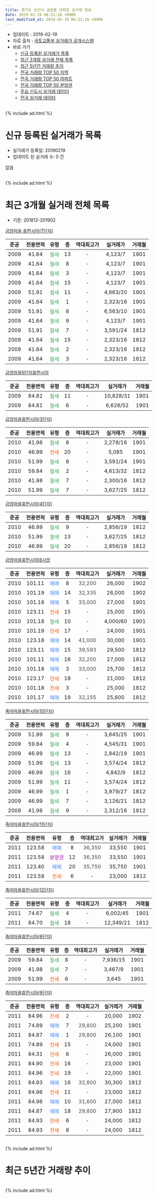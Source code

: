 ```yaml
---
title: 경기도 오산시 금암동 아파트 실거래 정보
date: 2019-02-19 06:21:16 +0900
last_modified_at: 2019-02-19 06:21:16 +0900
---
```


* 업데이트 : 2019-02-19
* 자료 출처 : [국토교통부 실거래가 공개시스템](http://rt.molit.go.kr)
* 바로 가기
    * [신규 등록된 실거래가 목록](#신규-등록된-실거래가-목록)
    * [최근 3개월 실거래 전체 목록](#최근-3개월-실거래-전체-목록)
    * [최근 5년간 거래량 추이](#최근-5년간-거래량-추이)
    * [전국 거래량 TOP 50 지역](https://ayogom.github.io/apt-trade-info/최근-3개월-전국에서-가장-거래가-많이-발생한-지역)
    * [전국 거래량 TOP 50 아파트](https://ayogom.github.io/apt-trade-info/최근-3개월-전국에서-가장-거래가-많이-발생한-아파트)
    * [전국 거래량 TOP 50 분양권](https://ayogom.github.io/apt-trade-info/최근-3개월-전국에서-가장-거래가-많이-발생한-분양권)
    * [주요 신도시 실거래 데이터](https://ayogom.github.io/apt-trade-info/주요-신도시)
    * [전국 실거래 데이터](https://ayogom.github.io/apt-trade-info/전국)
<br>
{% include ad.html %}
<br>

# 신규 등록된 실거래가 목록
* 실거래가 등록일: 20190219
* 업데이트 된 실거래 수: 0 건

없음

<br>
{% include ad.html %}
<br>

# 최근 3개월 실거래 전체 목록
* 기준: 201812-201902


[금암마을 휴먼시아(7단지)](https://search.naver.com/search.naver?query=%EA%B2%BD%EA%B8%B0%EB%8F%84+%EC%98%A4%EC%82%B0%EC%8B%9C+%EA%B8%88%EC%95%94%EB%8F%99+%EA%B8%88%EC%95%94%EB%A7%88%EC%9D%84+%ED%9C%B4%EB%A8%BC%EC%8B%9C%EC%95%84%287%EB%8B%A8%EC%A7%80%29)

|준공|전용면적|유형|층|역대최고가|실거래가|거래월|
|:---:|:---:|:---:|:---:|:---:|:---:|:---:|
|2009|41.64|<span style="color:#34a853">월세</span>|13|<span style="color:#444444">-</span>|4,123/7|1901|
|2009|41.64|<span style="color:#34a853">월세</span>|8|<span style="color:#444444">-</span>|4,123/7|1901|
|2009|41.64|<span style="color:#34a853">월세</span>|3|<span style="color:#444444">-</span>|4,123/7|1901|
|2009|41.64|<span style="color:#34a853">월세</span>|15|<span style="color:#444444">-</span>|4,123/7|1901|
|2009|51.91|<span style="color:#34a853">월세</span>|11|<span style="color:#444444">-</span>|4,663/20|1901|
|2009|41.64|<span style="color:#34a853">월세</span>|1|<span style="color:#444444">-</span>|2,323/16|1901|
|2009|51.91|<span style="color:#34a853">월세</span>|8|<span style="color:#444444">-</span>|6,563/10|1901|
|2009|41.64|<span style="color:#34a853">월세</span>|9|<span style="color:#444444">-</span>|4,123/7|1901|
|2009|51.91|<span style="color:#34a853">월세</span>|7|<span style="color:#444444">-</span>|3,591/24|1812|
|2009|41.64|<span style="color:#34a853">월세</span>|15|<span style="color:#444444">-</span>|2,323/16|1812|
|2009|41.64|<span style="color:#34a853">월세</span>|2|<span style="color:#444444">-</span>|2,323/16|1812|
|2009|41.64|<span style="color:#34a853">월세</span>|3|<span style="color:#444444">-</span>|2,323/16|1812|

[금암마을5단지휴먼시아](https://search.naver.com/search.naver?query=%EA%B2%BD%EA%B8%B0%EB%8F%84+%EC%98%A4%EC%82%B0%EC%8B%9C+%EA%B8%88%EC%95%94%EB%8F%99+%EA%B8%88%EC%95%94%EB%A7%88%EC%9D%845%EB%8B%A8%EC%A7%80%ED%9C%B4%EB%A8%BC%EC%8B%9C%EC%95%84)

|준공|전용면적|유형|층|역대최고가|실거래가|거래월|
|:---:|:---:|:---:|:---:|:---:|:---:|:---:|
|2009|84.82|<span style="color:#34a853">월세</span>|11|<span style="color:#444444">-</span>|10,828/31|1901|
|2009|84.81|<span style="color:#34a853">월세</span>|6|<span style="color:#444444">-</span>|6,628/52|1901|

[금암마을휴먼시아(3단지)](https://search.naver.com/search.naver?query=%EA%B2%BD%EA%B8%B0%EB%8F%84+%EC%98%A4%EC%82%B0%EC%8B%9C+%EA%B8%88%EC%95%94%EB%8F%99+%EA%B8%88%EC%95%94%EB%A7%88%EC%9D%84%ED%9C%B4%EB%A8%BC%EC%8B%9C%EC%95%84%283%EB%8B%A8%EC%A7%80%29)

|준공|전용면적|유형|층|역대최고가|실거래가|거래월|
|:---:|:---:|:---:|:---:|:---:|:---:|:---:|
|2010|41.98|<span style="color:#34a853">월세</span>|8|<span style="color:#444444">-</span>|2,278/16|1901|
|2010|46.99|<span style="color:#ff5a00">전세</span>|20|<span style="color:#444444">-</span>|5,085|1901|
|2010|51.99|<span style="color:#34a853">월세</span>|8|<span style="color:#444444">-</span>|3,591/24|1901|
|2010|59.84|<span style="color:#34a853">월세</span>|2|<span style="color:#444444">-</span>|4,613/32|1812|
|2010|41.98|<span style="color:#34a853">월세</span>|7|<span style="color:#444444">-</span>|2,300/16|1812|
|2010|51.99|<span style="color:#34a853">월세</span>|7|<span style="color:#444444">-</span>|3,627/25|1812|

[금암마을휴먼시아(4단지)](https://search.naver.com/search.naver?query=%EA%B2%BD%EA%B8%B0%EB%8F%84+%EC%98%A4%EC%82%B0%EC%8B%9C+%EA%B8%88%EC%95%94%EB%8F%99+%EA%B8%88%EC%95%94%EB%A7%88%EC%9D%84%ED%9C%B4%EB%A8%BC%EC%8B%9C%EC%95%84%284%EB%8B%A8%EC%A7%80%29)

|준공|전용면적|유형|층|역대최고가|실거래가|거래월|
|:---:|:---:|:---:|:---:|:---:|:---:|:---:|
|2010|46.99|<span style="color:#34a853">월세</span>|9|<span style="color:#444444">-</span>|2,856/19|1812|
|2010|51.99|<span style="color:#34a853">월세</span>|13|<span style="color:#444444">-</span>|3,627/25|1812|
|2010|46.99|<span style="color:#34a853">월세</span>|20|<span style="color:#444444">-</span>|2,856/19|1812|

[금암마을휴먼시아데시앙](https://search.naver.com/search.naver?query=%EA%B2%BD%EA%B8%B0%EB%8F%84+%EC%98%A4%EC%82%B0%EC%8B%9C+%EA%B8%88%EC%95%94%EB%8F%99+%EA%B8%88%EC%95%94%EB%A7%88%EC%9D%84%ED%9C%B4%EB%A8%BC%EC%8B%9C%EC%95%84%EB%8D%B0%EC%8B%9C%EC%95%99)

|준공|전용면적|유형|층|역대최고가|실거래가|거래월|
|:---:|:---:|:---:|:---:|:---:|:---:|:---:|
|2010|101.11|<span style="color:#4285f3">매매</span>|8|<span style="color:#444444">32,200</span>|26,000|1902|
|2010|101.19|<span style="color:#4285f3">매매</span>|14|<span style="color:#444444">32,335</span>|26,000|1902|
|2010|101.18|<span style="color:#4285f3">매매</span>|5|<span style="color:#444444">33,000</span>|27,000|1901|
|2010|123.11|<span style="color:#ff5a00">전세</span>|15|<span style="color:#444444">-</span>|25,000|1901|
|2010|101.18|<span style="color:#34a853">월세</span>|10|<span style="color:#444444">-</span>|4,000/60|1901|
|2010|101.19|<span style="color:#ff5a00">전세</span>|17|<span style="color:#444444">-</span>|24,000|1901|
|2010|123.18|<span style="color:#4285f3">매매</span>|14|<span style="color:#444444">41,000</span>|30,000|1901|
|2010|123.11|<span style="color:#4285f3">매매</span>|15|<span style="color:#444444">39,593</span>|29,500|1812|
|2010|101.11|<span style="color:#4285f3">매매</span>|16|<span style="color:#444444">32,200</span>|27,000|1812|
|2010|101.18|<span style="color:#4285f3">매매</span>|3|<span style="color:#444444">33,000</span>|25,700|1812|
|2010|123.17|<span style="color:#ff5a00">전세</span>|18|<span style="color:#444444">-</span>|21,000|1812|
|2010|101.18|<span style="color:#ff5a00">전세</span>|3|<span style="color:#444444">-</span>|25,000|1812|
|2010|101.17|<span style="color:#4285f3">매매</span>|19|<span style="color:#444444">32,155</span>|25,600|1812|

[죽미마을휴먼시아(10단지)](https://search.naver.com/search.naver?query=%EA%B2%BD%EA%B8%B0%EB%8F%84+%EC%98%A4%EC%82%B0%EC%8B%9C+%EA%B8%88%EC%95%94%EB%8F%99+%EC%A3%BD%EB%AF%B8%EB%A7%88%EC%9D%84%ED%9C%B4%EB%A8%BC%EC%8B%9C%EC%95%84%2810%EB%8B%A8%EC%A7%80%29)

|준공|전용면적|유형|층|역대최고가|실거래가|거래월|
|:---:|:---:|:---:|:---:|:---:|:---:|:---:|
|2009|51.99|<span style="color:#34a853">월세</span>|9|<span style="color:#444444">-</span>|3,645/25|1901|
|2009|59.84|<span style="color:#34a853">월세</span>|4|<span style="color:#444444">-</span>|4,545/31|1901|
|2009|46.99|<span style="color:#34a853">월세</span>|13|<span style="color:#444444">-</span>|2,842/19|1901|
|2009|51.99|<span style="color:#34a853">월세</span>|13|<span style="color:#444444">-</span>|3,574/24|1812|
|2009|46.99|<span style="color:#34a853">월세</span>|16|<span style="color:#444444">-</span>|4,842/9|1812|
|2009|51.99|<span style="color:#34a853">월세</span>|11|<span style="color:#444444">-</span>|3,574/24|1812|
|2009|46.99|<span style="color:#34a853">월세</span>|1|<span style="color:#444444">-</span>|3,979/27|1812|
|2009|46.99|<span style="color:#34a853">월세</span>|7|<span style="color:#444444">-</span>|3,126/21|1812|
|2009|41.98|<span style="color:#34a853">월세</span>|9|<span style="color:#444444">-</span>|2,312/16|1812|


<script async src="//pagead2.googlesyndication.com/pagead/js/adsbygoogle.js"></script>
<!-- 기본 -->
<ins class="adsbygoogle"
     style="display:block"
     data-ad-client="ca-pub-2446590836940007"
     data-ad-slot="1659523306"
     data-ad-format="auto"
     data-full-width-responsive="true"></ins>
<script>
(adsbygoogle = window.adsbygoogle || []).push({});
</script>


[죽미마을휴먼시아(11단지)](https://search.naver.com/search.naver?query=%EA%B2%BD%EA%B8%B0%EB%8F%84+%EC%98%A4%EC%82%B0%EC%8B%9C+%EA%B8%88%EC%95%94%EB%8F%99+%EC%A3%BD%EB%AF%B8%EB%A7%88%EC%9D%84%ED%9C%B4%EB%A8%BC%EC%8B%9C%EC%95%84%2811%EB%8B%A8%EC%A7%80%29)

|준공|전용면적|유형|층|역대최고가|실거래가|거래월|
|:---:|:---:|:---:|:---:|:---:|:---:|:---:|
|2011|123.58|<span style="color:#4285f3">매매</span>|8|<span style="color:#444444">36,350</span>|33,550|1901|
|2011|123.58|<span style="color:#9C11A5">분양권</span>|12|<span style="color:#444444">36,350</span>|33,550|1901|
|2011|123.40|<span style="color:#4285f3">매매</span>|20|<span style="color:#444444">35,750</span>|35,750|1901|
|2011|123.58|<span style="color:#ff5a00">전세</span>|6|<span style="color:#444444">-</span>|23,000|1812|

[죽미마을휴먼시아(12단지)](https://search.naver.com/search.naver?query=%EA%B2%BD%EA%B8%B0%EB%8F%84+%EC%98%A4%EC%82%B0%EC%8B%9C+%EA%B8%88%EC%95%94%EB%8F%99+%EC%A3%BD%EB%AF%B8%EB%A7%88%EC%9D%84%ED%9C%B4%EB%A8%BC%EC%8B%9C%EC%95%84%2812%EB%8B%A8%EC%A7%80%29)

|준공|전용면적|유형|층|역대최고가|실거래가|거래월|
|:---:|:---:|:---:|:---:|:---:|:---:|:---:|
|2011|74.67|<span style="color:#34a853">월세</span>|4|<span style="color:#444444">-</span>|6,002/45|1901|
|2011|84.70|<span style="color:#34a853">월세</span>|18|<span style="color:#444444">-</span>|12,349/21|1812|

[죽미마을휴먼시아(8단지)](https://search.naver.com/search.naver?query=%EA%B2%BD%EA%B8%B0%EB%8F%84+%EC%98%A4%EC%82%B0%EC%8B%9C+%EA%B8%88%EC%95%94%EB%8F%99+%EC%A3%BD%EB%AF%B8%EB%A7%88%EC%9D%84%ED%9C%B4%EB%A8%BC%EC%8B%9C%EC%95%84%288%EB%8B%A8%EC%A7%80%29)

|준공|전용면적|유형|층|역대최고가|실거래가|거래월|
|:---:|:---:|:---:|:---:|:---:|:---:|:---:|
|2009|59.84|<span style="color:#34a853">월세</span>|8|<span style="color:#444444">-</span>|7,936/15|1901|
|2009|41.98|<span style="color:#34a853">월세</span>|7|<span style="color:#444444">-</span>|3,467/9|1901|
|2009|51.99|<span style="color:#ff5a00">전세</span>|6|<span style="color:#444444">-</span>|3,645|1901|

[죽미마을휴먼시아(9단지)](https://search.naver.com/search.naver?query=%EA%B2%BD%EA%B8%B0%EB%8F%84+%EC%98%A4%EC%82%B0%EC%8B%9C+%EA%B8%88%EC%95%94%EB%8F%99+%EC%A3%BD%EB%AF%B8%EB%A7%88%EC%9D%84%ED%9C%B4%EB%A8%BC%EC%8B%9C%EC%95%84%289%EB%8B%A8%EC%A7%80%29)

|준공|전용면적|유형|층|역대최고가|실거래가|거래월|
|:---:|:---:|:---:|:---:|:---:|:---:|:---:|
|2011|84.96|<span style="color:#ff5a00">전세</span>|2|<span style="color:#444444">-</span>|20,000|1902|
|2011|74.89|<span style="color:#4285f3">매매</span>|7|<span style="color:#444444">29,800</span>|25,200|1901|
|2011|84.87|<span style="color:#4285f3">매매</span>|1|<span style="color:#444444">29,800</span>|26,100|1901|
|2011|74.89|<span style="color:#ff5a00">전세</span>|15|<span style="color:#444444">-</span>|24,000|1901|
|2011|84.31|<span style="color:#ff5a00">전세</span>|6|<span style="color:#444444">-</span>|26,000|1901|
|2011|84.90|<span style="color:#ff5a00">전세</span>|16|<span style="color:#444444">-</span>|23,000|1901|
|2011|84.96|<span style="color:#ff5a00">전세</span>|19|<span style="color:#444444">-</span>|22,000|1901|
|2011|84.93|<span style="color:#4285f3">매매</span>|16|<span style="color:#444444">32,800</span>|30,300|1812|
|2011|84.96|<span style="color:#ff5a00">전세</span>|11|<span style="color:#444444">-</span>|23,000|1812|
|2011|84.96|<span style="color:#4285f3">매매</span>|10|<span style="color:#444444">31,600</span>|27,000|1812|
|2011|84.87|<span style="color:#4285f3">매매</span>|18|<span style="color:#444444">29,800</span>|27,900|1812|
|2011|84.93|<span style="color:#ff5a00">전세</span>|6|<span style="color:#444444">-</span>|24,000|1812|
|2011|84.93|<span style="color:#ff5a00">전세</span>|8|<span style="color:#444444">-</span>|24,000|1812|


<br>
{% include ad.html %}
<br>

# 최근 5년간 거래량 추이


<div style="width:100%;">
    <canvas id="deal_progress" height="200"></canvas>
</div>

<script>
new Chart(document.getElementById("deal_progress"), {
    type: 'line',
    data: {
        labels: ['201402','201403','201404','201405','201406','201407','201408','201409','201410','201411','201412','201501','201502','201503','201504','201505','201506','201507','201508','201509','201510','201511','201512','201601','201602','201603','201604','201605','201606','201607','201608','201609','201610','201611','201612','201701','201702','201703','201704','201705','201706','201707','201708','201709','201710','201711','201712','201801','201802','201803','201804','201805','201806','201807','201808','201809','201810','201811','201812','201901','201902'],
        datasets: [{
            label: '매매',
            pointRadius: 1,
            data: [9, 13, 15, 17, 9, 10, 23, 15, 20, 12, 12, 9, 7, 9, 10, 8, 13, 8, 14, 10, 15, 30, 29, 15, 19, 31, 24, 27, 33, 39, 35, 25, 37, 14, 30, 6, 9, 11, 11, 11, 25, 9, 10, 14, 8, 10, 7, 14, 13, 8, 9, 8, 12, 17, 12, 11, 11, 15, 7, 7, 2],
            borderColor: "rgba(255, 201, 14, 1)",
            backgroundColor: "rgba(255, 201, 14, 0.5)",
            fill: false,
            lineTension: 0
        },{
            label: '전월세',
            pointRadius: 1,
            data: [37, 39, 15, 17, 53, 52, 21, 36, 22, 35, 47, 26, 20, 16, 24, 30, 17, 31, 24, 34, 33, 51, 87, 28, 19, 31, 16, 14, 62, 44, 20, 30, 24, 19, 35, 20, 24, 21, 20, 37, 17, 16, 19, 36, 25, 40, 66, 25, 31, 21, 26, 21, 29, 43, 26, 34, 22, 26, 23, 27, 1],
            borderColor: "rgba(0, 141, 185, 1)",
            backgroundColor: "rgba(0, 141, 185, 0.5)",
            fill: false,
            lineTension: 0
        }
        ]
    },
    options: {
        responsive: true,
        title: {
            display: false
        },
        tooltips: {
            mode: 'index',
            intersect: false
        },
        hover: {
            mode: 'nearest',
            intersect: true
        },
        scales: {
            xAxes: [{
                display: true,
                scaleLabel: {
                    display: true,
                    labelString: '년/월'
                }
            }],
            yAxes: [{
                display: true,
                ticks: {
                    suggestedMin: 0,
                },
                scaleLabel: {
                    display: true,
                    labelString: '실거래 수'
                }
            }]
        }
    }
});

</script>


<br>
{% include ad.html %}
<br>

